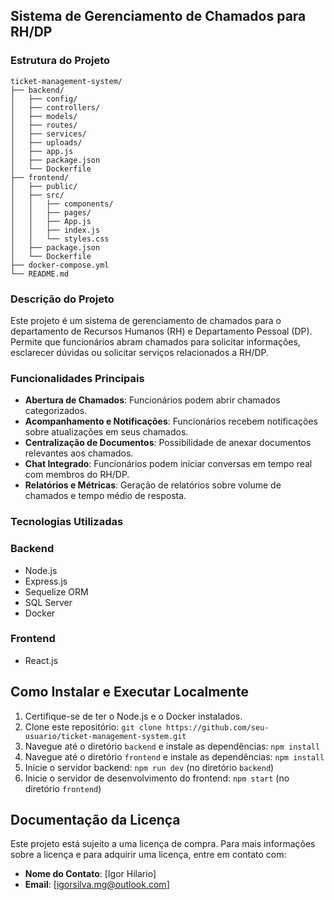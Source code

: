 ## Sistema de Gerenciamento de Chamados para RH/DP

### Estrutura do Projeto

```plaintext
ticket-management-system/
├── backend/
│   ├── config/
│   ├── controllers/
│   ├── models/
│   ├── routes/
│   ├── services/
│   ├── uploads/
│   ├── app.js
│   ├── package.json
│   └── Dockerfile
├── frontend/
│   ├── public/
│   ├── src/
│   │   ├── components/
│   │   ├── pages/
│   │   ├── App.js
│   │   ├── index.js
│   │   └── styles.css
│   ├── package.json
│   └── Dockerfile
├── docker-compose.yml
└── README.md
```

### Descrição do Projeto

Este projeto é um sistema de gerenciamento de chamados para o departamento de Recursos Humanos (RH) e Departamento Pessoal (DP). Permite que funcionários abram chamados para solicitar informações, esclarecer dúvidas ou solicitar serviços relacionados a RH/DP.

### Funcionalidades Principais

- **Abertura de Chamados**: Funcionários podem abrir chamados categorizados.
- **Acompanhamento e Notificações**: Funcionários recebem notificações sobre atualizações em seus chamados.
- **Centralização de Documentos**: Possibilidade de anexar documentos relevantes aos chamados.
- **Chat Integrado**: Funcionários podem iniciar conversas em tempo real com membros do RH/DP.
- **Relatórios e Métricas**: Geração de relatórios sobre volume de chamados e tempo médio de resposta.

### Tecnologias Utilizadas

### Backend
- Node.js
- Express.js
- Sequelize ORM
- SQL Server
- Docker

### Frontend
- React.js

## Como Instalar e Executar Localmente

1. Certifique-se de ter o Node.js e o Docker instalados.
2. Clone este repositório: `git clone https://github.com/seu-usuario/ticket-management-system.git`
3. Navegue até o diretório `backend` e instale as dependências: `npm install`
4. Navegue até o diretório `frontend` e instale as dependências: `npm install`
5. Inicie o servidor backend: `npm run dev` (no diretório `backend`)
6. Inicie o servidor de desenvolvimento do frontend: `npm start` (no diretório `frontend`)

## Documentação da Licença

Este projeto está sujeito a uma licença de compra. Para mais informações sobre a licença e para adquirir uma licença, entre em contato com:

- **Nome do Contato**: [Igor Hilario]
- **Email**: [igorsilva.mg@outlook.com]
